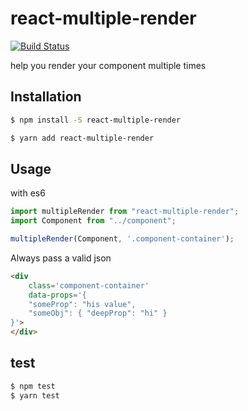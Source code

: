 # react-multiple-render
[![Build Status](https://semaphoreci.com/api/v1/developersoul/react-multiple-render/branches/master/shields_badge.svg)](https://semaphoreci.com/developersoul/react-multiple-render)

help you render your component multiple times

## Installation
```bash
$ npm install -S react-multiple-render

$ yarn add react-multiple-render
```

## Usage
with es6

```js
import multipleRender from "react-multiple-render";
import Component from "../component";

multipleRender(Component, '.component-container');
```
Always pass a valid json

```html
<div
	class='component-container'
	data-props='{
	"someProp": "his value",
	"someObj": { "deepProp": "hi" }
}'>
</div>
```

## test
```bash
$ npm test 
$ yarn test
```